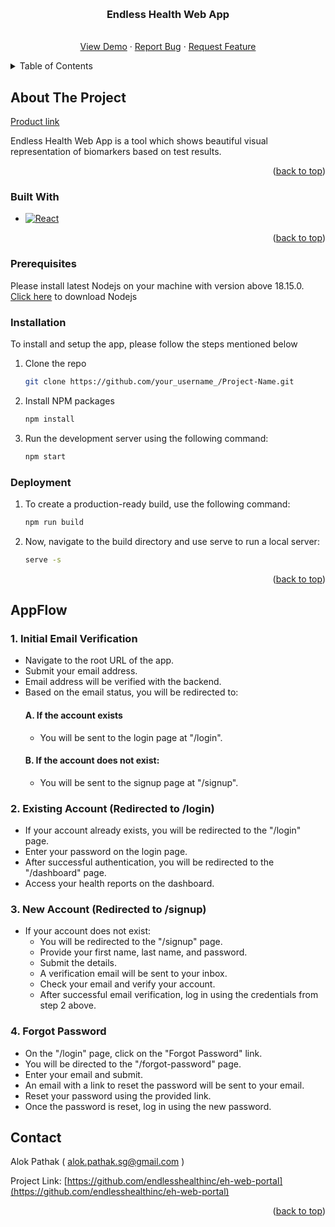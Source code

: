 <a name="readme-top"></a>
<!-- PROJECT SHIELDS -->
<!--
*** I'm using markdown "reference style" links for readability.
*** Reference links are enclosed in brackets [ ] instead of parentheses ( ).
*** See the bottom of this document for the declaration of the reference variables
*** for contributors-url, forks-url, etc. This is an optional, concise syntax you may use.
*** https://www.markdownguide.org/basic-syntax/#reference-style-links
-->


<!-- PROJECT LOGO -->
<br />
<div align="center">
  <h3 align="center">Endless Health Web App</h3>

  <p align="center">
    <br />
    <a href="https://web.endless.health/" target="_blank" >View Demo</a>
    ·
    <a href="https://github.com/endlesshealthinc/eh-web-portal/issues" target="_blank" >Report Bug</a>
    ·
    <a href="https://github.com/endlesshealthinc/eh-web-portal/issues" target="_blank" >Request Feature</a>
  </p>
</div>



<!-- TABLE OF CONTENTS -->
<details>
  <summary>Table of Contents</summary>
  <ol>
    <li>
      <a href="#about-the-project">About The Project</a>
      <ul>
        <li><a href="#built-with">Built With</a></li>
      </ul>
    </li>
    <li>
      <a href="#getting-started">Getting Started</a>
      <ul>
        <li><a href="#prerequisites">Prerequisites</a></li>
        <li><a href="#installation">Installation</a></li>
        <li><a href="#deployment">Deployment</a></li>
      </ul>
    </li>
    <li><a href="#AppFlow">AppFlow</a></li>
    <li><a href="#contact">Contact</a></li>
  </ol>
</details>



<!-- ABOUT THE PROJECT -->
## About The Project
<a href="https://web.endless.health" target="_blank">Product link</a>

Endless Health Web App is a tool which shows beautiful visual representation of biomarkers based on test results.

<p align="right">(<a href="#readme-top">back to top</a>)</p>

### Built With

* [![React][React.js]][React-url]

<p align="right">(<a href="#readme-top">back to top</a>)</p>

### Prerequisites
Please install latest Nodejs on your machine with version above 18.15.0. <a href="https://nodejs.org/en/download" target="_blank">Click here</a> to download Nodejs 


### Installation

To install and setup the app, please follow the steps mentioned below

1. Clone the repo
   ```sh
   git clone https://github.com/your_username_/Project-Name.git
   ```
2. Install NPM packages
   ```sh
   npm install
   ```
3. Run the development server using the following command:
   ```sh
   npm start
   ```

### Deployment
1. To create a production-ready build, use the following command:
   ```sh
   npm run build
   ```  
2. Now, navigate to the build directory and use serve to run a local server:
   ```sh
   serve -s
   ```  

<p align="right">(<a href="#readme-top">back to top</a>)</p>

<!-- App Flow -->
## AppFlow

### 1. Initial Email Verification

- Navigate to the root URL of the app.
- Submit your email address.
- Email address will be verified with the backend.
- Based on the email status, you will be redirected to:
   #### A. If the account exists 
    - You will be sent to the login page at "/login".
   #### B. If the account does not exist:
    - You will be sent to the signup page at "/signup".

### 2. Existing Account (Redirected to /login)

- If your account already exists, you will be redirected to the "/login" page.
- Enter your password on the login page.
- After successful authentication, you will be redirected to the "/dashboard" page.
- Access your health reports on the dashboard.

### 3. New Account (Redirected to /signup)

- If your account does not exist:
  - You will be redirected to the "/signup" page.
  - Provide your first name, last name, and password.
  - Submit the details.
  - A verification email will be sent to your inbox.
  - Check your email and verify your account.
  - After successful email verification, log in using the credentials from step 2 above.

### 4. Forgot Password

- On the "/login" page, click on the "Forgot Password" link.
- You will be directed to the "/forgot-password" page.
- Enter your email and submit.
- An email with a link to reset the password will be sent to your email.
- Reset your password using the provided link.
- Once the password is reset, log in using the new password.


<!-- CONTACT -->
## Contact

Alok Pathak ( alok.pathak.sg@gmail.com )

Project Link: [https://github.com/endlesshealthinc/eh-web-portal](https://github.com/endlesshealthinc/eh-web-portal)

<p align="right">(<a href="#readme-top">back to top</a>)</p>


<!-- MARKDOWN LINKS & IMAGES -->
<!-- https://www.markdownguide.org/basic-syntax/#reference-style-links -->

[React.js]: https://img.shields.io/badge/React-20232A?style=for-the-badge&logo=react&logoColor=61DAFB
[React-url]: https://reactjs.org/
